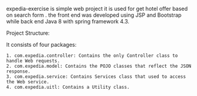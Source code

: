  expedia-exercise is simple web project it is used for get hotel offer based on search form .
 the front end was developed using JSP and Bootstrap while back end Java 8 with spring framework 4.3.
     
Project Structure:

It consists of four packages: 

    1. com.expedia.controller: Contains the only Controller class to handle Web requests.
    2. com.expedia.model: Contains the POJO classes that reflect the JSON response.
    3. com.expedia.service: Contains Services class that used to access the Web service.
    4. com.expedia.uitl: Contains a Utility class.